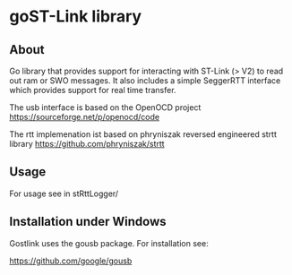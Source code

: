 # goST-Link library

## About

Go library that provides support for interacting with ST-Link (> V2) to read out ram or SWO messages. It also includes a simple SeggerRTT interface which provides support for real time transfer.

The usb interface is based on the OpenOCD project
https://sourceforge.net/p/openocd/code

The rtt implemenation ist based on phryniszak reversed engineered strtt library
https://github.com/phryniszak/strtt

## Usage

For usage see in stRttLogger/

## Installation under Windows

Gostlink uses the gousb package. For installation see:

https://github.com/google/gousb

